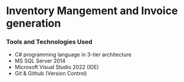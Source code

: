 # Inventory Mangement and Invoice generation


### Tools and Technologies Used
- C# programming language in 3-tier architecture
- MS SQL Server 2014
- Microsoft Visual Studio 2022 (IDE)
- Git & Github (Version Control)